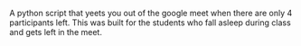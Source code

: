 A python script that yeets you out of the google meet when there are only 4 participants left. This was built for the students who fall asleep during class and gets left in the meet.
